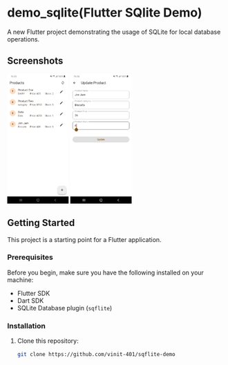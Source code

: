 # demo_sqlite(Flutter SQlite Demo)

A new Flutter project demonstrating the usage of SQLite for local database operations.

## Screenshots
<div>
<img src="screenshot/home.png" alt="SQLite Example Home" height="300"/>
<img src="screenshot/edit.png" alt="SQLite Example Edit" height="300"/>
</div>  

## Getting Started

This project is a starting point for a Flutter application.

### Prerequisites

Before you begin, make sure you have the following installed on your machine:
- Flutter SDK
- Dart SDK
- SQLite Database plugin (`sqflite`)

### Installation

1. Clone this repository:
   ```bash
   git clone https://github.com/vinit-401/sqflite-demo
